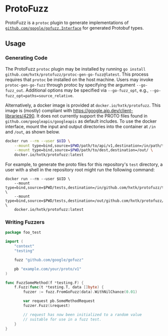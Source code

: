 # ProtoFuzz

ProtoFuzz is a `protoc` plugin to generate implementations of [`github.com/google/gofuzz.Interface`](https://pkg.go.dev/github.com/google/gofuzz#Interface) for generated Protobuf types.

## Usage

### Generating Code

The ProtoFuzz `protoc` plugin may be installed by running `go install github.com/hxtk/protofuzz/protoc-gen-go-fuzz@latest`.
This process requires that `protoc` be installed on the host machine.
Users may invoke `protoc-gen-go-fuzz` through protoc by specifying the argument `--go-fuzz_out`.
Additional options may be specified via `--go-fuzz_opt`, e.g., `--go-fuzz_opt=paths=source_relative`.

Alternatively, a docker image is provided at `docker.io/hxtk/protofuzz`.
This image is (mostly) compliant with https://google.aip.dev/client-libraries/4290.
It does not currently support the PROTO files found in `github.com/googleapis/googleapis` as default includes.
To use the docker interface, mount the input and output directories into the container at `/in` and `/out`, as shown below.

```sh
docker run --rm --user $UID \
    --mount type=bind,source=$PWD/path/to/api/v1,destination=/in/path/to/api/v1,readonly \
    --mount type=bind,source=$PWD/path/to/dest,destination=/out/ \
    docker.io/hxtk/protofuzz:latest
```

For example, to generate the proto files for this repository's `test` directory, a user with a shell in the repository root might run the following command:

```
docker run --rm --user $UID \
    --mount type=bind,source=$PWD/tests,destination=/in/github.com/hxtk/protofuzz/tests,readonly \
    --mount type=bind,source=$PWD/tests,destination=/out/github.com/hxtk/protofuzz/tests \
    docker.io/hxtk/protofuzz:latest
```

### Writing Fuzzers

```go
package foo_test

import (
	"context"
	"testing"

	fuzz "github.com/google/gofuzz"

	pb "example.com/your/proto/v1"
)

func FuzzSomeMethod(f *testing.F) {
	f.Fuzz(func(t *testing.T, data []byte) {
		fuzzer := fuzz.FromGoFuzz(data).WithNilChance(0.01)

		var request pb.SomeMethodRequest
		fuzzer.Fuzz(&request)

		// request has now been initialized to a random value
		// suitable for use in a fuzz test.
	}
}
```

